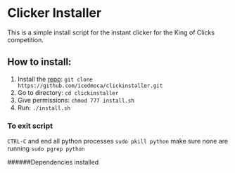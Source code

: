 # Clicker Installer

This is a simple install script for the instant clicker for the King of Clicks competition.

## How to install:

1. Install the [repo](https://github.com/icedmoca/clickinstaller.git): `git clone https://github.com/icedmoca/clickinstaller.git`
2. Go to directory: `cd clickinstaller`
3. Give permissions: `chmod 777 install.sh`
4. Run: `./install.sh`

### To exit script
`CTRL-C` and end all python processes `sudo pkill python` make sure none are running `sudo pgrep python`

######Dependencies installed
